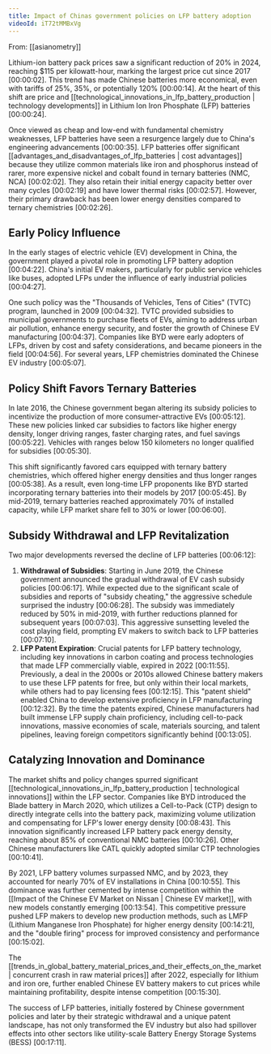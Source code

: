 ```yaml
---
title: Impact of Chinas government policies on LFP battery adoption
videoId: iT72tMMBxVg
---
```


From: [[asianometry]] <br/> 

Lithium-ion battery pack prices saw a significant reduction of 20% in 2024, reaching $115 per kilowatt-hour, marking the largest price cut since 2017 <a class="yt-timestamp" data-t="00:00:02">[00:00:02]</a>. This trend has made Chinese batteries more economical, even with tariffs of 25%, 35%, or potentially 120% <a class="yt-timestamp" data-t="00:00:14">[00:00:14]</a>. At the heart of this shift are price and [[technological_innovations_in_lfp_battery_production | technology developments]] in Lithium Ion Iron Phosphate (LFP) batteries <a class="yt-timestamp" data-t="00:00:24">[00:00:24]</a>.

Once viewed as cheap and low-end with fundamental chemistry weaknesses, LFP batteries have seen a resurgence largely due to China's engineering advancements <a class="yt-timestamp" data-t="00:00:35">[00:00:35]</a>. LFP batteries offer significant [[advantages_and_disadvantages_of_lfp_batteries | cost advantages]] because they utilize common materials like iron and phosphorus instead of rarer, more expensive nickel and cobalt found in ternary batteries (NMC, NCA) <a class="yt-timestamp" data-t="00:02:02">[00:02:02]</a>. They also retain their initial energy capacity better over many cycles <a class="yt-timestamp" data-t="00:02:19">[00:02:19]</a> and have lower thermal risks <a class="yt-timestamp" data-t="00:02:57">[00:02:57]</a>. However, their primary drawback has been lower energy densities compared to ternary chemistries <a class="yt-timestamp" data-t="00:02:26">[00:02:26]</a>.

## Early Policy Influence

In the early stages of electric vehicle (EV) development in China, the government played a pivotal role in promoting LFP battery adoption <a class="yt-timestamp" data-t="00:04:22">[00:04:22]</a>. China's initial EV makers, particularly for public service vehicles like buses, adopted LFPs under the influence of early industrial policies <a class="yt-timestamp" data-t="00:04:27">[00:04:27]</a>.

One such policy was the "Thousands of Vehicles, Tens of Cities" (TVTC) program, launched in 2009 <a class="yt-timestamp" data-t="00:04:32">[00:04:32]</a>. TVTC provided subsidies to municipal governments to purchase fleets of EVs, aiming to address urban air pollution, enhance energy security, and foster the growth of Chinese EV manufacturing <a class="yt-timestamp" data-t="00:04:37">[00:04:37]</a>. Companies like BYD were early adopters of LFPs, driven by cost and safety considerations, and became pioneers in the field <a class="yt-timestamp" data-t="00:04:56">[00:04:56]</a>. For several years, LFP chemistries dominated the Chinese EV industry <a class="yt-timestamp" data-t="00:05:07">[00:05:07]</a>.

## Policy Shift Favors Ternary Batteries

In late 2016, the Chinese government began altering its subsidy policies to incentivize the production of more consumer-attractive EVs <a class="yt-timestamp" data-t="00:05:12">[00:05:12]</a>. These new policies linked car subsidies to factors like higher energy density, longer driving ranges, faster charging rates, and fuel savings <a class="yt-timestamp" data-t="00:05:22">[00:05:22]</a>. Vehicles with ranges below 150 kilometers no longer qualified for subsidies <a class="yt-timestamp" data-t="00:05:30">[00:05:30]</a>.

This shift significantly favored cars equipped with ternary battery chemistries, which offered higher energy densities and thus longer ranges <a class="yt-timestamp" data-t="00:05:38">[00:05:38]</a>. As a result, even long-time LFP proponents like BYD started incorporating ternary batteries into their models by 2017 <a class="yt-timestamp" data-t="00:05:45">[00:05:45]</a>. By mid-2019, ternary batteries reached approximately 70% of installed capacity, while LFP market share fell to 30% or lower <a class="yt-timestamp" data-t="00:06:00">[00:06:00]</a>.

## Subsidy Withdrawal and LFP Revitalization

Two major developments reversed the decline of LFP batteries <a class="yt-timestamp" data-t="00:06:12">[00:06:12]</a>:

1.  **Withdrawal of Subsidies**: Starting in June 2019, the Chinese government announced the gradual withdrawal of EV cash subsidy policies <a class="yt-timestamp" data-t="00:06:17">[00:06:17]</a>. While expected due to the significant scale of subsidies and reports of "subsidy cheating," the aggressive schedule surprised the industry <a class="yt-timestamp" data-t="00:06:28">[00:06:28]</a>. The subsidy was immediately reduced by 50% in mid-2019, with further reductions planned for subsequent years <a class="yt-timestamp" data-t="00:07:03">[00:07:03]</a>. This aggressive sunsetting leveled the cost playing field, prompting EV makers to switch back to LFP batteries <a class="yt-timestamp" data-t="00:07:10">[00:07:10]</a>.
2.  **LFP Patent Expiration**: Crucial patents for LFP battery technology, including key innovations in carbon coating and process technologies that made LFP commercially viable, expired in 2022 <a class="yt-timestamp" data-t="00:11:55">[00:11:55]</a>. Previously, a deal in the 2000s or 2010s allowed Chinese battery makers to use these LFP patents for free, but only within their local markets, while others had to pay licensing fees <a class="yt-timestamp" data-t="00:12:15">[00:12:15]</a>. This "patent shield" enabled China to develop extensive proficiency in LFP manufacturing <a class="yt-timestamp" data-t="00:12:32">[00:12:32]</a>. By the time the patents expired, Chinese manufacturers had built immense LFP supply chain proficiency, including cell-to-pack innovations, massive economies of scale, materials sourcing, and talent pipelines, leaving foreign competitors significantly behind <a class="yt-timestamp" data-t="00:13:05">[00:13:05]</a>.

## Catalyzing Innovation and Dominance

The market shifts and policy changes spurred significant [[technological_innovations_in_lfp_battery_production | technological innovations]] within the LFP sector. Companies like BYD introduced the Blade battery in March 2020, which utilizes a Cell-to-Pack (CTP) design to directly integrate cells into the battery pack, maximizing volume utilization and compensating for LFP's lower energy density <a class="yt-timestamp" data-t="00:08:43">[00:08:43]</a>. This innovation significantly increased LFP battery pack energy density, reaching about 85% of conventional NMC batteries <a class="yt-timestamp" data-t="00:10:26">[00:10:26]</a>. Other Chinese manufacturers like CATL quickly adopted similar CTP technologies <a class="yt-timestamp" data-t="00:10:41">[00:10:41]</a>.

By 2021, LFP battery volumes surpassed NMC, and by 2023, they accounted for nearly 70% of EV installations in China <a class="yt-timestamp" data-t="00:10:55">[00:10:55]</a>. This dominance was further cemented by intense competition within the [[Impact of the Chinese EV Market on Nissan | Chinese EV market]], with new models constantly emerging <a class="yt-timestamp" data-t="00:13:54">[00:13:54]</a>. This competitive pressure pushed LFP makers to develop new production methods, such as LMFP (Lithium Manganese Iron Phosphate) for higher energy density <a class="yt-timestamp" data-t="00:14:21">[00:14:21]</a>, and the "double firing" process for improved consistency and performance <a class="yt-timestamp" data-t="00:15:02">[00:15:02]</a>.

The [[trends_in_global_battery_material_prices_and_their_effects_on_the_market | concurrent crash in raw material prices]] after 2022, especially for lithium and iron ore, further enabled Chinese EV battery makers to cut prices while maintaining profitability, despite intense competition <a class="yt-timestamp" data-t="00:15:30">[00:15:30]</a>.

The success of LFP batteries, initially fostered by Chinese government policies and later by their strategic withdrawal and a unique patent landscape, has not only transformed the EV industry but also had spillover effects into other sectors like utility-scale Battery Energy Storage Systems (BESS) <a class="yt-timestamp" data-t="00:17:11">[00:17:11]</a>.